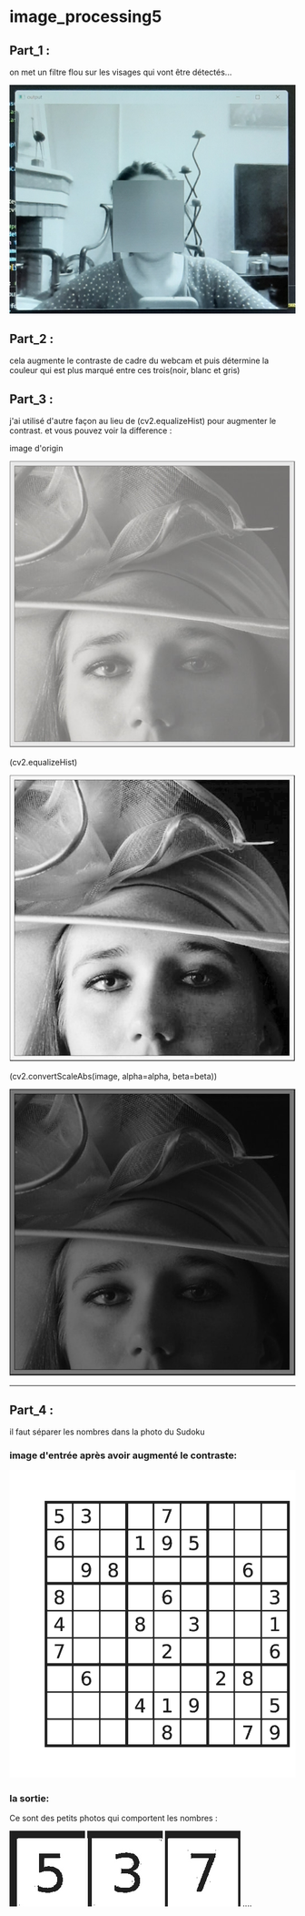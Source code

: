 # image_processing5

## Part_1 :

on met un filtre flou sur les visages qui vont être détectés...

![Screen shot](part_1/images/20221213_231445.jpg)

## Part_2 :

cela augmente le contraste de cadre du webcam et puis détermine la couleur qui est plus marqué entre ces trois(noir, blanc et gris)


## Part_3 :

j'ai utilisé d'autre façon au lieu de (cv2.equalizeHist) 
pour augmenter le contrast. et vous pouvez voir la difference :

image d'origin


![Screen Shot](part_3/low-contrast-2.jpg)


(cv2.equalizeHist)


![Screen Shot](part_3/highCont_image.jpg)


(cv2.convertScaleAbs(image, alpha=alpha, beta=beta))


![Screen Shot](part_3/highCont_image2.jpg)

---
## Part_4 :

il faut séparer les nombres dans la photo du Sudoku

### image d'entrée après avoir augmenté le contraste:

![Screen Shot](part_4/equ_img.jpg)

### la sortie:

Ce sont des petits photos qui comportent les nombres :

![Screen Shot](part_4/output_img/pic1.jpg) ![Screen Shot](part_4/output_img/pic2.jpg) ![Screen Shot](part_4/output_img/pic3.jpg)   ....
